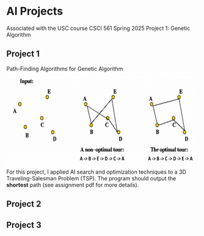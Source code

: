 # AI Projects
Associated with the USC course CSCI 561 Spring 2025
Project 1: Genetic Algorithm
## Project 1
Path-Finding Algorithms for Genetic Algorithm <br />
<img src="./images/hw1-dist.png" height="250" />
<br />
For this project, I applied AI search and optimization techniques to a 3D Traveling-Salesman Problem (TSP).
The program should output the **shortest** path (see assignment pdf for more details).

## Project 2

## Project 3